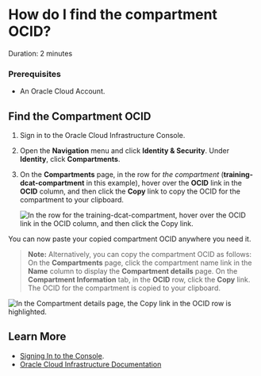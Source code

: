 # How do I find the compartment OCID?
Duration: 2 minutes

### Prerequisites
* An Oracle Cloud Account.

## Find the Compartment OCID

1. Sign in to the Oracle Cloud Infrastructure Console.

2. Open the **Navigation** menu and click **Identity & Security**. Under **Identity**, click **Compartments**.

3. On the **Compartments** page, in the row for _the compartment_ (**training-dcat-compartment** in this example), hover over the **OCID** link in the **OCID** column, and then click the **Copy** link to copy the OCID for the compartment to your clipboard.

    ![In the row for the training-dcat-compartment, hover over the OCID link in the OCID column, and then click the Copy link.](./images/copy-compartment-ocid.png " ")

You can now paste your copied compartment OCID anywhere you need it.

> **Note:** Alternatively, you can copy the compartment OCID as follows: On the **Compartments** page, click the compartment name link in the **Name** column to display the **Compartment details** page. On the **Compartment Information** tab, in the **OCID** row, click the **Copy** link. The OCID for the compartment is copied to your clipboard.

![In the Compartment details page, the Copy link in the OCID row is highlighted.](./images/copy-compartment-ocid-2.png " ")


## Learn More

* [Signing In to the Console](https://docs.cloud.oracle.com/en-us/iaas/Content/GSG/Tasks/signingin.htm).
* [Oracle Cloud Infrastructure Documentation](https://docs.oracle.com/en-us/iaas/Content/GSG/Concepts/baremetalintro.htm)
